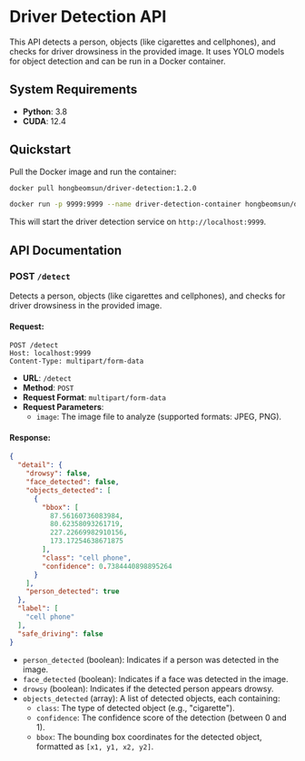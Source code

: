 # Driver Detection API

This API detects a person, objects (like cigarettes and cellphones), and checks for driver drowsiness in the provided image. It uses YOLO models for object detection and can be run in a Docker container.

## System Requirements

- **Python**: 3.8
- **CUDA**: 12.4

## Quickstart

Pull the Docker image and run the container:

```bash
docker pull hongbeomsun/driver-detection:1.2.0

docker run -p 9999:9999 --name driver-detection-container hongbeomsun/driver-detection:1.2.0
```

This will start the driver detection service on `http://localhost:9999`.

## API Documentation

### **POST** `/detect`

Detects a person, objects (like cigarettes and cellphones), and checks for driver drowsiness in the provided image.

#### Request:

```http
POST /detect
Host: localhost:9999
Content-Type: multipart/form-data
```

- **URL**: `/detect`
- **Method**: `POST`
- **Request Format**: `multipart/form-data`
- **Request Parameters**:
  - `image`: The image file to analyze (supported formats: JPEG, PNG).

#### Response:

```json
{
  "detail": {
    "drowsy": false,
    "face_detected": false,
    "objects_detected": [
      {
        "bbox": [
          87.56160736083984,
          80.62358093261719,
          227.22669982910156,
          173.17254638671875
        ],
        "class": "cell phone",
        "confidence": 0.7384440898895264
      }
    ],
    "person_detected": true
  },
  "label": [
    "cell phone"
  ],
  "safe_driving": false
}
```

- `person_detected` (boolean): Indicates if a person was detected in the image.
- `face_detected` (boolean): Indicates if a face was detected in the image.
- `drowsy` (boolean): Indicates if the detected person appears drowsy.
- `objects_detected` (array): A list of detected objects, each containing:
  - `class`: The type of detected object (e.g., "cigarette").
  - `confidence`: The confidence score of the detection (between 0 and 1).
  - `bbox`: The bounding box coordinates for the detected object, formatted as `[x1, y1, x2, y2]`.
